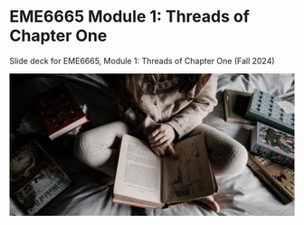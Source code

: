 # EME6665 Module 1: Threads of Chapter One

Slide deck for EME6665, Module 1: Threads of Chapter One (Fall 2024)

![](img/1-research-map.jpg)
